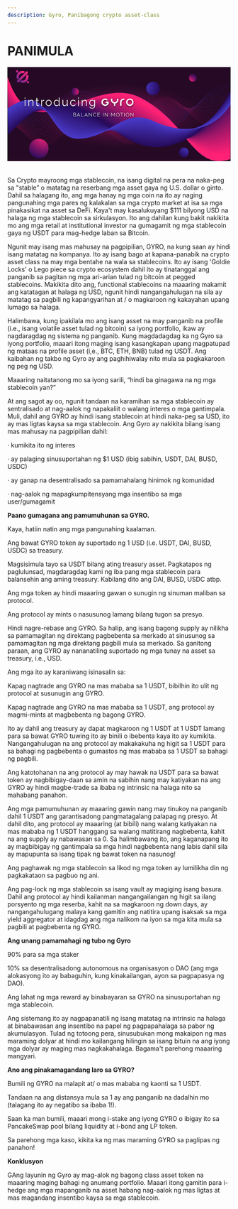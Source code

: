 ```yaml
---
description: Gyro, Panibagong crypto asset-class
---
```


# PANIMULA

![](<.gitbook/assets/image (4).png>)

\
Sa Crypto mayroong mga stablecoin, na isang digital na pera na naka-peg sa "stable” o matatag na reserbang mga asset gaya ng U.S. dollar o ginto. Dahil sa halagang ito, ang mga hanay ng mga coin na ito ay naging pangunahing mga pares ng kalakalan sa mga crypto market at isa sa mga pinakasikat na asset sa DeFi. Kaya't may kasalukuyang $111 bilyong USD na halaga ng mga stablecoin sa sirkulasyon. Ito ang dahilan kung bakit nakikita mo ang mga retail at institutional investor na gumagamit ng mga stablecoin gaya ng USDT para mag-hedge laban sa Bitcoin.

Ngunit may isang mas mahusay na pagpipilian, GYRO, na kung saan ay hindi isang matatag na kompanya. Ito ay isang bago at kapana-panabik na crypto asset class na may mga bentahe na wala sa stablecoins. Ito ay isang 'Goldie Locks' o Lego piece sa crypto ecosystem dahil ito ay tinatanggal ang panganib sa pagitan ng mga ari-arian tulad ng bitcoin at pegged stablecoins. Makikita dito ang, functional stablecoins na maaaring makamit ang katatagan at halaga ng USD, ngunit hindi nangangahulugan na sila ay matatag sa pagbili ng kapangyarihan at / o magkaroon ng kakayahan upang lumago sa halaga.

Halimbawa, kung ipakilala mo ang isang asset na may panganib na profile (i.e., isang volatile asset tulad ng bitcoin) sa iyong portfolio, ikaw ay nagdaragdag ng sistema ng panganib. Kung magdadagdag ka ng Gyro sa iyong portfolio, maaari itong maging isang kasangkapan upang magpatupad ng mataas na profile asset (i,e., BTC, ETH, BNB) tulad ng USDT. Ang kaibahan ng takbo ng Gyro ay ang paghihiwalay nito mula sa pagkakaroon ng peg ng USD.

Maaaring naitatanong mo sa iyong sarili, “hindi ba ginagawa na ng mga stablecoin yan?”

At ang sagot ay oo, ngunit tandaan na karamihan sa mga stablecoin ay sentralisado at nag-aalok ng napakaliit o walang interes o mga gantimpala. Muli, dahil ang GYRO ay hindi isang stablecoin at hindi naka-peg sa USD, ito ay mas ligtas kaysa sa mga stablecoin. Ang Gyro ay nakikita bilang isang mas mahusay na pagpipilian dahil:

·       kumikita ito ng interes

·       ay palaging sinusuportahan ng $1 USD (ibig sabihin, USDT, DAI, BUSD, USDC)

·       ay ganap na desentralisado sa pamamahalang hinimok ng komunidad

·       nag-aalok ng mapagkumpitensyang mga insentibo sa mga user/gumagamit

**Paano gumagana ang pamumuhunan sa GYRO.**

Kaya, hatiin natin ang mga pangunahing kaalaman.

Ang bawat GYRO token ay suportado ng 1 USD (i.e. USDT, DAI, BUSD, USDC) sa treasury.

Magsisimula tayo sa USDT bilang ating treasury asset. Pagkatapos ng paglulunsad, magdaragdag kami ng iba pang mga stablecoin para balansehin ang aming treasury. Kabilang dito ang DAI, BUSD, USDC atbp.

Ang mga token ay hindi maaaring gawan o sunugin ng sinuman maliban sa protocol.

Ang protocol ay mints o nasusunog lamang bilang tugon sa presyo.

Hindi nagre-rebase ang GYRO. Sa halip, ang isang bagong supply ay nilikha sa pamamagitan ng direktang pagbebenta sa merkado at sinusunog sa pamamagitan ng mga direktang pagbili mula sa merkado. Sa ganitong paraan, ang GYRO ay nananatiling suportado ng mga tunay na asset sa treasury, i.e., USD.

Ang mga ito ay karaniwang isinasalin sa:

Kapag nagtrade ang GYRO na mas mababa sa 1 USDT, bibilhin ito ulit ng protocol at susunugin ang GYRO.

Kapag nagtrade ang GYRO na mas mababa sa 1 USDT, ang protocol ay magmi-mints at magbebenta ng bagong GYRO.

Ito ay dahil ang treasury ay dapat magkaroon ng 1 USDT at 1 USDT lamang para sa bawat GYRO tuwing ito ay binili o ibebenta kaya ito ay kumikita. Nangangahulugan na ang protocol ay makakakuha ng higit sa 1 USDT para sa bahagi ng pagbebenta o gumastos ng mas mababa sa 1 USDT sa bahagi ng pagbili.

Ang katotohanan na ang protocol ay may hawak na USDT para sa bawat token ay nagbibigay-daan sa amin na sabihin nang may katiyakan na ang GYRO ay hindi magbe-trade sa ibaba ng intrinsic na halaga nito sa mahabang panahon.

Ang mga pamumuhunan ay maaaring gawin nang may tinukoy na panganib dahil 1 USDT ang garantisadong pangmatagalang palapag ng presyo. At dahil dito, ang protocol ay maaaring (at bibili) nang walang katiyakan na mas mababa ng 1 USDT hanggang sa walang matitirang nagbebenta, kahit na ang supply ay nabawasan sa 0. Sa halimbawang ito, ang kaganapang ito ay magbibigay ng gantimpala sa mga hindi nagbebenta nang labis dahil sila ay mapupunta sa isang tipak ng bawat token na nasunog!

Ang paghawak ng mga stablecoin sa likod ng mga token ay lumilikha din ng pagkakataon sa pagbuo ng ani.

Ang pag-lock ng mga stablecoin sa isang vault ay magiging isang basura. Dahil ang protocol ay hindi kailanman nangangailangan ng higit sa ilang porsyento ng mga reserba, kahit na sa magkaroon ng down days, ay nangangahulugang malaya kang gamitin ang natitira upang isaksak sa mga yield aggregator at idagdag ang mga nalikom na iyon sa mga kita mula sa pagbili at pagbebenta ng GYRO.

**Ang unang pamamahagi ng tubo ng Gyro**

90% para sa mga staker

10% sa desentralisadong autonomous na organisasyon o DAO (ang mga alokasyong ito ay babaguhin, kung kinakailangan, ayon sa pagpapasya ng DAO).

Ang lahat ng mga reward ay binabayaran sa GYRO na sinusuportahan ng mga stablecoin.

Ang sistemang ito ay nagpapanatili ng isang matatag na intrinsic na halaga at binabawasan ang insentibo na papel ng pagpapahalaga sa pabor ng akumulasyon. Tulad ng totoong pera, sinusubukan mong makaipon ng mas maraming dolyar at hindi mo kailangang hilingin sa isang bituin na ang iyong mga dolyar ay maging mas nagkakahalaga. Bagama't parehong maaaring mangyari.

**Ano ang pinakamagandang laro sa GYRO?**

Bumili ng GYRO na malapit at/ o mas mababa ng kaonti sa 1 USDT.

Tandaan na ang distansya mula sa 1 ay ang panganib na dadalhin mo (talagang ito ay negatibo sa ibaba 1!).

Saan ka man bumili, maaari mong i-stake ang iyong GYRO o ibigay ito sa PancakeSwap pool bilang liquidity at i-bond ang LP token.

Sa parehong mga kaso, kikita ka ng mas maraming GYRO sa paglipas ng panahon!

**Konklusyon**

GAng layunin ng Gyro ay mag-alok ng bagong class asset token na maaaring maging bahagi ng anumang portfolio. Maaari itong gamitin para i-hedge ang mga mapanganib na asset habang nag-aalok ng mas ligtas at mas magandang insentibo kaysa sa mga stablecoin.

